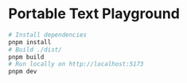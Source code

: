 # Portable Text Playground

```sh
# Install dependencies
pnpm install
# Build ./dist/
pnpm build
# Run locally on http://localhost:5173
pnpm dev
```
